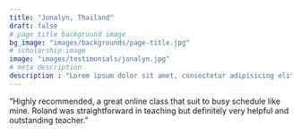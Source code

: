 ```yaml
---
title: "Jonalyn, Thailand"
draft: false
# page title background image
bg_image: "images/backgrounds/page-title.jpg"
# scholarship image
image: "images/testimonials/jonalyn.jpg"
# meta description
description : "Lorem ipsum dolor sit amet, consectetur adipisicing elit, sed do eiusmod tempor incididunt ut labore. dolore magna aliqua. Ut enim ad minim veniam, quis nostrud."
---
```


“Highly recommended, a great online class that suit to busy schedule like mine. Roland was straightforward in teaching but definitely very helpful and outstanding teacher.”